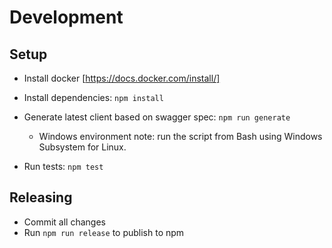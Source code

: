 # Development

## Setup

- Install docker [https://docs.docker.com/install/]
- Install dependencies: `npm install`
- Generate latest client based on swagger spec: `npm run generate`
  - Windows environment note: run  the script from Bash using Windows Subsystem for Linux.

- Run tests: `npm test`

## Releasing

- Commit all changes
- Run `npm run release` to publish to npm
